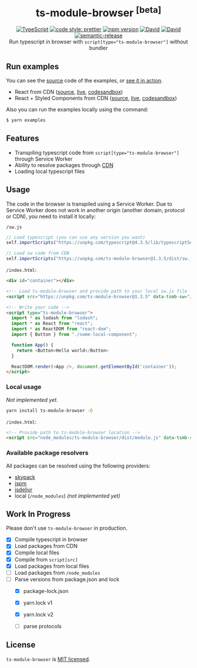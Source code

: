 <h1 align="center">
  ts-module-browser <sup>[beta]</sup>
</h1>

<div align="center">
  <a href="http://www.typescriptlang.org/"><img src="https://img.shields.io/badge/%3C%2F%3E-TypeScript-%230074c1.svg" alt="TypeScript" /></a>
  <a href="https://github.com/prettier/prettier"><img src="https://img.shields.io/badge/code_style-prettier-f8bc45.svg" alt="code style: prettier" /></a>
  <a href="https://www.npmjs.com/package/ts-module-browser"><img src="https://badge.fury.io/js/ts-module-browser.svg" alt="npm version" /></a>
  <a href="https://david-dm.org/iam-medvedev/ts-module-browser"><img src="https://status.david-dm.org/gh/iam-medvedev/ts-module-browser.svg" alt="David" /></a>
  <a href="https://david-dm.org/iam-medvedev/ts-module-browser"><img src="https://status.david-dm.org/gh/iam-medvedev/ts-module-browser.svg?type=dev" alt="David" /></a>
  <a href="https://github.com/semantic-release/semantic-release"><img src="https://img.shields.io/badge/%20%20%F0%9F%93%A6%F0%9F%9A%80-semantic--release-e10079.svg" alt="semantic-release" /></a>
</div>

<div align="center">
  Run typescript in browser with <code>script[type="ts-module-browser"]</code> without bundler
</div>

## Run examples

You can see the [source](http://github.com/iam-medvedev/ts-module-browser/tree/master/examples) code of the examples, or [see it in action](https://iam-medvedev.github.io/ts-module-browser/examples).

- React from CDN ([source](http://github.com/iam-medvedev/ts-module-browser/tree/master/examples/react-cdn), [live](https://iam-medvedev.github.io/ts-module-browser/examples/react-cdn), [codesandbox](https://githubbox.com/iam-medvedev/ts-module-browser/tree/master/examples/react-cdn))
- React + Styled Components from CDN ([source](http://github.com/iam-medvedev/ts-module-browser/tree/master/examples/react-styled-cdn), [live](https://iam-medvedev.github.io/ts-module-browser/examples/react-styled-cdn), [codesandbox](https://githubbox.com/iam-medvedev/ts-module-browser/tree/master/examples/react-styled-cdn))

Also you can run the examples locally using the command:
```bash
$ yarn examples
```

## Features

- Transpiling typescript code from `script[type="ts-module-browser"]` through Service Worker
- Ability to resolve packages through [CDN](#available-package-resolvers)
- Loading local typescript files

## Usage

The code in the browser is transpiled using a Service Worker. Due to Service Worker does not work in another origin (another domain, protocol or CDN), you need to install it locally:

`/sw.js`
```javascript
// Load typescript (you can use any version you want)
self.importScripts("https://unpkg.com/typescript@4.3.5/lib/typescriptServices.js");

// Load sw code from CDN
self.importScripts("https://unpkg.com/ts-module-browser@1.3.5/dist/sw.js");
```

`/index.html`:
```html
<div id="container"></div>

<!-- Load ts-module-browser and provide path to your local sw.js file -->
<script src="https://unpkg.com/ts-module-browser@1.3.5" data-tsmb-sw="/sw.js" data-tsmb-resolver="skypack"></script>

<!-- Write your code -->
<script type="ts-module-browser">
  import * as lodash from "lodash";
  import * as React from "react";
  import * as ReactDOM from "react-dom";
  import { Button } from "./some-local-component";

  function App() {
    return <Button>Hello world</Button>
  }

  ReactDOM.render(<App />, document.getElementById('container'));
</script>
```

### Local usage
*Not implemented yet.*

```bash
yarn install ts-module-browser -D
```

`/index.html`:
```html
<!-- Provide path to ts-module-browser location -->
<script src="node_modules/ts-module-browser/dist/module.js" data-tsmb-sw="node_modules/ts-module-browser/dist/sw.js" data-tsmb-resolver="local"></script>
```

### Available package resolvers
All packages can be resolved using the following providers:

- [skypack](https://skypack.dev/)
- [jspm](https://jspm.dev)
- [jsdelivr](https://jsdelivr.com)
- local (`/node_modules`) *(not implemented yet)*

## Work In Progress
Please don't use `ts-module-browser` in production.

- [x] Compile typescript in browser
- [x] Load packages from CDN
- [x] Compile local files
- [x] Compile from `script[src]`
- [x] Load packages from local files
- [ ] Load packages from `/node_modules`
- [ ] Parse versions from package.json and lock
  - [x] package-lock.json
  - [x] yarn.lock v1
  - [x] yarn.lock v2
  - [ ] parse protocols


## License

`ts-module-browser` is [MIT licensed](./LICENSE).
